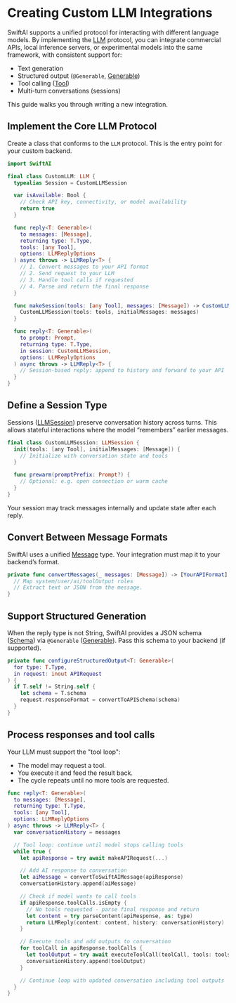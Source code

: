 # Creating Custom LLM Integrations

SwiftAI supports a unified protocol for interacting with different language models. By implementing the [LLM](https://github.com/mi12labs/SwiftAI/blob/d07e5c6c2dfd688b9c0f92e5f832c4f66217b8c5/Sources/SwiftAI/Core/LLM.swift#L4) protocol, you can integrate commercial APIs, local inference servers, or experimental models into the same framework, with consistent support for:

- Text generation
- Structured output (`@Generable`, [Generable](https://github.com/mi12labs/SwiftAI/blob/d07e5c6c2dfd688b9c0f92e5f832c4f66217b8c5/Sources/SwiftAI/Core/Generable.swift#L31))
- Tool calling ([Tool](https://github.com/mi12labs/SwiftAI/blob/d07e5c6c2dfd688b9c0f92e5f832c4f66217b8c5/Sources/SwiftAI/Core/Tool.swift#L28))
- Multi-turn conversations (sessions)

This guide walks you through writing a new integration.

## Implement the Core LLM Protocol

Create a class that conforms to the `LLM` protocol. This is the entry point for your custom backend.

```swift
import SwiftAI

final class CustomLLM: LLM {
  typealias Session = CustomLLMSession

  var isAvailable: Bool {
    // Check API key, connectivity, or model availability
    return true
  }

  func reply<T: Generable>(
    to messages: [Message],
    returning type: T.Type,
    tools: [any Tool],
    options: LLMReplyOptions
  ) async throws -> LLMReply<T> {
    // 1. Convert messages to your API format
    // 2. Send request to your LLM
    // 3. Handle tool calls if requested
    // 4. Parse and return the final response
  }

  func makeSession(tools: [any Tool], messages: [Message]) -> CustomLLMSession {
    CustomLLMSession(tools: tools, initialMessages: messages)
  }

  func reply<T: Generable>(
    to prompt: Prompt,
    returning type: T.Type,
    in session: CustomLLMSession,
    options: LLMReplyOptions
  ) async throws -> LLMReply<T> {
    // Session-based reply: append to history and forward to your API
  }
}
```

## Define a Session Type

Sessions ([LLMSession](https://github.com/mi12labs/SwiftAI/blob/d07e5c6c2dfd688b9c0f92e5f832c4f66217b8c5/Sources/SwiftAI/Core/LLM.swift#L281)) preserve conversation history across turns. This allows stateful interactions where the model “remembers” earlier messages.

```swift
final class CustomLLMSession: LLMSession {
  init(tools: [any Tool], initialMessages: [Message]) {
    // Initialize with conversation state and tools
  }

  func prewarm(promptPrefix: Prompt?) {
    // Optional: e.g. open connection or warm cache
  }
}
```

Your session may track messages internally and update state after each reply.

## Convert Between Message Formats

SwiftAI uses a unified [Message](https://github.com/mi12labs/SwiftAI/blob/d07e5c6c2dfd688b9c0f92e5f832c4f66217b8c5/Sources/SwiftAI/Core/Message.swift#L17) type. Your integration must map it to your backend’s format.

```swift
private func convertMessages(_ messages: [Message]) -> [YourAPIFormat] {
  // Map system/user/ai/toolOutput roles
  // Extract text or JSON from the message.
}
```

## Support Structured Generation

When the reply type is not String, SwiftAI provides a JSON schema ([Schema](https://github.com/mi12labs/SwiftAI/blob/d07e5c6c2dfd688b9c0f92e5f832c4f66217b8c5/Sources/SwiftAI/Core/Schema.swift#L7)) via `@Generable` ([Generable](https://github.com/mi12labs/SwiftAI/blob/d07e5c6c2dfd688b9c0f92e5f832c4f66217b8c5/Sources/SwiftAI/Core/Generable.swift#L31)). Pass this schema to your backend (if supported).

```swift
private func configureStructuredOutput<T: Generable>(
  for type: T.Type,
  in request: inout APIRequest
) {
  if T.self != String.self {
    let schema = T.schema
    request.responseFormat = convertToAPISchema(schema)
  }
}
```

## Process responses and tool calls

Your LLM must support the "tool loop":

- The model may request a tool.
- You execute it and feed the result back.
- The cycle repeats until no more tools are requested.

```swift
func reply<T: Generable>(
  to messages: [Message],
  returning type: T.Type,
  tools: [any Tool],
  options: LLMReplyOptions
) async throws -> LLMReply<T> {
  var conversationHistory = messages

  // Tool loop: continue until model stops calling tools
  while true {
    let apiResponse = try await makeAPIRequest(...)

    // Add AI response to conversation
    let aiMessage = convertToSwiftAIMessage(apiResponse)
    conversationHistory.append(aiMessage)

    // Check if model wants to call tools
    if apiResponse.toolCalls.isEmpty {
      // No tools requested - parse final response and return
      let content = try parseContent(apiResponse, as: type)
      return LLMReply(content: content, history: conversationHistory)
    }

    // Execute tools and add outputs to conversation
    for toolCall in apiResponse.toolCalls {
      let toolOutput = try await executeToolCall(toolCall, tools: tools)
      conversationHistory.append(toolOutput)
    }

    // Continue loop with updated conversation including tool outputs
  }
}
```
